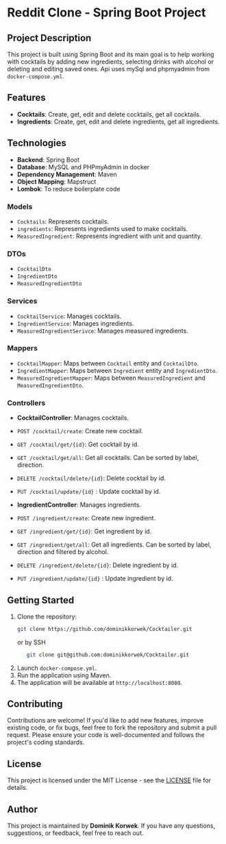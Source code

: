 # Reddit Clone - Spring Boot Project

## Project Description

This project is built using Spring Boot
and its main goal is to help working
with cocktails by adding new ingredients,
selecting drinks with alcohol or deleting
and editing saved ones. Api uses mySql and
phpmyadmin from `docker-compose.yml`.

## Features

- **Cocktails**: Create, get, edit and delete
  cocktails, get all cocktails.
- **Ingredients**: Create, get, edit and delete
  ingredients, get all ingredients.

## Technologies

- **Backend**: Spring Boot
- **Database**: MySQL and PHPmyAdmin in docker
- **Dependency Management**: Maven
- **Object Mapping**: Mapstruct
- **Lombok**: To reduce boilerplate code

### Models

- `Cocktails`: Represents cocktails.
- `ingredients`: Represents ingredients used
  to make cocktails.
- `MeasuredIngredient`: Represents ingredient
  with unit and quantity.

### DTOs

- `CocktailDto`
- `IngredientDto`
- `MeasuredIngredientDto`

### Services

- `CocktailService`: Manages cocktails.
- `IngredientService`: Manages ingredients.
- `MeasuredIngredientSerivce`: Manages measured
  ingredients.

### Mappers

- `CocktailMapper`: Maps between `Cocktail` entity
  and `CocktailDto`.
- `IngredientMapper`: Maps between `Ingredient`
  entity and `IngredientDto`.
- `MeasuredIngredientMapper`: Maps between
  `MeasuredIngredient` and `MeasuredIngredientDto`.

### Controllers

- **CocktailController**: Manages cocktails.
- `POST /cocktail/create`: Create new cocktail.
- `GET /cocktail/get/{id}`: Get cocktail by id.
- `GET /cocktail/get/all`:  Get all cocktails.
  Can be sorted by label, direction.
- `DELETE /cocktail/delete/{id}`: Delete cocktail
  by id.
- `PUT /cocktail/update/{id}` : Update cocktail
  by id.

- **IngredientController**: Manages ingredients.
- `POST /ingredient/create`: Create new ingredient.
- `GET /ingredient/get/{id}`: Get ingredient by id.
- `GET /ingredient/get/all`:  Get all ingredients.
  Can be sorted by label, direction and filtered
  by alcohol.
- `DELETE /ingredient/delete/{id}`: Delete ingredient
  by id.
- `PUT /ingredient/update/{id}` : Update ingredient
  by id.


## Getting Started

1. Clone the repository:
    ```bash
    git clone https://github.com/dominikkorwek/Cocktailer.git
    ```
   or by SSH
    ```bash
       git clone git@github.com:dominikkorwek/Cocktailer.git
    ```
2. Launch `docker-compose.yml`.
3. Run the application using Maven.
4. The application will be available at
   `http://localhost:8080`.


## Contributing

Contributions are welcome! If you'd like to add
new features, improve existing code, or fix bugs,
feel free to fork the repository and submit a pull
request. Please ensure your code is well-documented
and follows the project's coding standards.

## License

This project is licensed under the MIT License -
see the [LICENSE](LICENSE) file for details.

## Author

This project is maintained by **Dominik Korwek**.
If you have any questions, suggestions, or
feedback, feel free to reach out.
